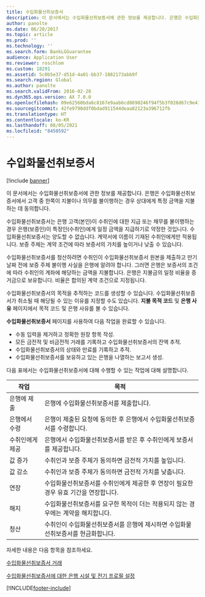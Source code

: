 ```yaml
---
title: 수입화물선취보증서
description: 이 문서에서는 수입화물선취보증서에 관한 정보를 제공합니다. 은행은 수입화물선취보증서에서 고객 중 한쪽이 지불이나 의무를 불이행하는 경우 상대에게 특정 금액을 지불하는 데 동의합니다.
author: panolte
ms.date: 06/20/2017
ms.topic: article
ms.prod: ''
ms.technology: ''
ms.search.form: BankLGGuarantee
audience: Application User
ms.reviewer: roschlom
ms.custom: 18291
ms.assetid: 5c0b5e37-d51d-4a01-bb37-1882173abb9f
ms.search.region: Global
ms.author: panolte
ms.search.validFrom: 2016-02-28
ms.dyn365.ops.version: AX 7.0.0
ms.openlocfilehash: 09e62560bda6c8167e9aab6cd8690246f94f5b3f028d67c9e41a1fbba17dc499
ms.sourcegitcommit: 42fe9790ddf0bdad911544deaa82123a396712fb
ms.translationtype: HT
ms.contentlocale: ko-KR
ms.lasthandoff: 08/05/2021
ms.locfileid: "8450592"
---
```

# <a name="letters-of-guarantee"></a>수입화물선취보증서

[!include [banner](../includes/banner.md)]

이 문서에서는 수입화물선취보증서에 관한 정보를 제공합니다. 은행은 수입화물선취보증서에서 고객 중 한쪽이 지불이나 의무를 불이행하는 경우 상대에게 특정 금액을 지불하는 데 동의합니다. 

수입화물선취보증서는 은행 고객(본인)이 수취인에 대한 지급 또는 채무를 불이행하는 경우 은행(보증인)이 특정인(수취인)에게 일정 금액을 지급하기로 약정한 것입니다. 수입화물선취보증서는 양도할 수 없습니다. 계약서에 이름이 기재된 수취인에게만 적용됩니다. 보증 주체는 계약 조건에 따라 보증서의 가치를 높이거나 낮출 수 있습니다. 

수입화물선취보증서를 청산하려면 수취인이 수입화물선취보증서 원본을 제출하고 만기 날짜 전에 보증 주체 불이행 사실을 은행에 알려야 합니다. 그러면 은행은 보증서의 조건에 따라 수취인의 계좌에 해당하는 금액을 지불합니다. 은행은 지불금의 일정 비율을 증거금으로 보유합니다. 비율은 합의된 계약 조건으로 지정됩니다. 

수입화물선취보증서의 목적을 추적하는 코드를 생성할 수 있습니다. 수입화물선취보증서가 취소될 때 해당될 수 있는 이유를 지정할 수도 있습니다. **지불 목적 코드** 및 **은행 사유** 페이지에서 목적 코드 및 은행 사유를 볼 수 있습니다. 

**수입화물선취보증서** 페이지를 사용하여 다음 작업을 완료할 수 있습니다.

-   수동 입력을 제거하고 정확한 원장 항목 작성.
-   모든 금전적 및 비금전적 거래를 기록하고 수입화물선취보증서의 잔액 추적.
-   수입화물선취보증서의 상태와 만료를 기록하고 추적.
-   수입화물선취보증서를 보유하고 있는 은행을 나열하는 보고서 생성.

다음 표에서는 수입화물선취보증서에 대해 수행할 수 있는 작업에 대해 설명합니다.

| 작업              | 목적                                                                                                                   |
|---------------------|---------------------------------------------------------------------------------------------------------------------------|
| 은행에 제출      | 은행에 수입화물선취보증서를 제출합니다.                                                                       |
| 은행에서 수령   | 은행이 제출된 요청에 동의한 후 은행에서 수입화물선취보증서를 수령합니다.                            |
| 수취인에게 제공 | 은행에서 수입화물선취보증서를 받은 후 수취인에게 보증서를 제공합니다.              |
| 값 증가      | 수취인과 보증 주체가 동의하면 금전적 가치를 높입니다.                                                  |
| 값 감소      | 수취인과 보증 주체가 동의하면 금전적 가치를 낮춥니다.                                                  |
| 연장              | 수입화물선취보증서를 수취인에게 제공한 후 연장이 필요한 경우 유효 기간을 연장합니다. |
| 해지              | 수입화물선취보증서를 요구한 목적이 더는 적용되지 않는 경우에는 계약을 해지합니다.                  |
| 청산           | 수취인이 수입화물선취보증서를 은행에 제시하면 수입화물선취보증서를 현금화합니다.                      |


자세한 내용은 다음 항목을 참조하세요.

[수입화물선취보증서 거래](tasks/letter-guarantee-transaction.md)

[수입화물선취보증서에 대한 은행 시설 및 전기 프로필 설정](tasks/set-up-bank-facilities-posting-profiles.md)




[!INCLUDE[footer-include](../../includes/footer-banner.md)]